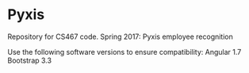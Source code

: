 # Pyxis
Repository for CS467 code. Spring 2017: Pyxis employee recognition 

Use the following software versions to ensure compatibility:
Angular 1.7
Bootstrap 3.3
